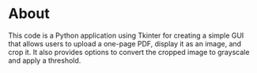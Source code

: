 # About
This code is a Python application using Tkinter for creating a simple GUI that allows users to upload a one-page PDF, display it as an image, and crop it. It also provides options to convert the cropped image to grayscale and apply a threshold. 

